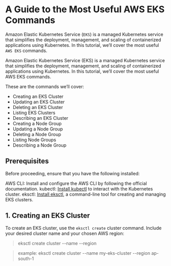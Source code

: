 # A Guide to the Most Useful AWS EKS Commands

Amazon Elastic Kubernetes Service (`EKS`) is a managed Kubernetes service that simplifies the deployment, management, and scaling of containerized applications using Kubernetes. In this tutorial, we’ll cover the most useful `AWS EKS` commands.


Amazon Elastic Kubernetes Service (EKS) is a managed Kubernetes service that simplifies the deployment, management, and scaling of containerized applications using Kubernetes. In this tutorial, we’ll cover the most useful AWS EKS commands.

These are the commands we’ll cover:

- Creating an EKS Cluster
- Updating an EKS Cluster
- Deleting an EKS Cluster
- Listing EKS Clusters
- Describing an EKS Cluster
- Creating a Node Group
- Updating a Node Group
- Deleting a Node Group
- Listing Node Groups
- Describing a Node Group

## Prerequisites

Before proceeding, ensure that you have the following installed:

AWS CLI: Install and configure the AWS CLI by following the official documentation.
kubectl: [Install kubectl](https://kubernetes.io/docs/tasks/tools/install-kubectl-linux/) to interact with the Kubernetes cluster.
eksctl: [Install eksctl](https://eksctl.io/installation/), a command-line tool for creating and managing EKS clusters.

## 1. Creating an EKS Cluster

To create an EKS cluster, use the `eksctl create` cluster command. Include your desired cluster name and your chosen AWS region:

> eksctl create cluster --name --region

> example: eksctl create cluster --name my-eks-cluster --region ap-south-1
